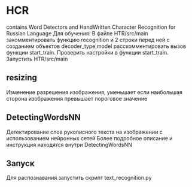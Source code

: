 
# HCR
contains Word Detectors and HandWritten Character Recognition for Russian Language
Для обучения:
В файле HTR/src/main закомментировать функцию recognition и 2 строки перед ней с созданием объектов decoder_type,model
расскомментировать вызов функции start_train. Проверить настройки в функции start_train.
Запустить HTR/src/main

## resizing
Изменение разрешения изображения, уменьшает если наибольшая сторона изображения превышает пороговое значение

## DetectingWordsNN
Детектирование слов рукописного текста на изображении с использованием нейронных сетей
Более подробное описание и инструкция находятся внутри DetectingWordsNN

## Запуск
Для распознавания запустить скрипт text_recognition.py
 

